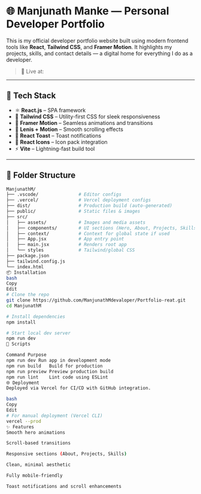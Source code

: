 # 🌐 Manjunath Manke — Personal Developer Portfolio

This is my official developer portfolio website built using modern frontend tools like **React**, **Tailwind CSS**, and **Framer Motion**. It highlights my projects, skills, and contact details — a digital home for everything I do as a developer.

> 🔴 Live at:

---

## 🚀 Tech Stack

- ⚛️ **React.js** – SPA framework
- 🎨 **Tailwind CSS** – Utility-first CSS for sleek responsiveness
- 🧠 **Framer Motion** – Seamless animations and transitions
- 🔁 **Lenis + Motion** – Smooth scrolling effects
- 🍞 **React Toast** – Toast notifications
- 🎯 **React Icons** – Icon pack integration
- ⚡ **Vite** – Lightning-fast build tool

---

## 📁 Folder Structure

```bash
ManjunathM/
├── .vscode/               # Editor configs
├── .vercel/               # Vercel deployment configs
├── dist/                  # Production build (auto-generated)
├── public/                # Static files & images
├── src/
│   ├── assets/            # Images and media assets
│   ├── components/        # UI sections (Hero, About, Projects, Skills, etc.)
│   ├── context/           # Context for global state if used
│   ├── App.jsx            # App entry point
│   ├── main.jsx           # Renders root app
│   └── styles             # Tailwind/global CSS
├── package.json
├── tailwind.config.js
└── index.html
📦 Installation
bash
Copy
Edit
# Clone the repo
git clone https://github.com/ManjunathMdevaloper/Portfolio-reat.git
cd ManjunathM

# Install dependencies
npm install

# Start local dev server
npm run dev
🧪 Scripts

Command	Purpose
npm run dev	Run app in development mode
npm run build	Build for production
npm run preview	Preview production build
npm run lint	Lint code using ESLint
🌐 Deployment
Deployed via Vercel for CI/CD with GitHub integration.

bash
Copy
Edit
# For manual deployment (Vercel CLI)
vercel --prod
✨ Features
Smooth hero animations

Scroll-based transitions

Responsive sections (About, Projects, Skills)

Clean, minimal aesthetic

Fully mobile-friendly

Toast notifications and scroll enhancements



